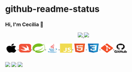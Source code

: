 # github-readme-status

### Hi, I'm Cecilia 👋

<div align="center">
  <a href="https://github.com/andcecilia">
  <img height="180em" src="https://github-readme-stats.vercel.app/api?username=andcecilia&show_icons=true&theme=dracula&include_all_commits=true&count_private=true"/>
  <img height="180em" src="https://github-readme-stats.vercel.app/api/top-langs/?username=andcecilia&layout=compact&langs_count=7&theme=dracula"/>
</div>
   
<div style="display: inline_block"><br>
  <img align="center" alt="Re-iOS" height="30" width="40" src="https://github.com/devicons/devicon/blob/master/icons/apple/apple-original.svg">
  <img align="center" alt="Re-Swift" height="30" width="40" src="https://github.com/devicons/devicon/blob/master/icons/swift/swift-original.svg">
  <img align="center" alt="Re-Spring" height="30" width="40" src="https://github.com/devicons/devicon/blob/master/icons/spring/spring-original.svg">
  <img align="center" alt="Re-Java" height="30" width="40" src="https://github.com/devicons/devicon/blob/master/icons/java/java-original.svg">
  <img align="center" alt="Re-Js" height="30" width="40" src="https://raw.githubusercontent.com/devicons/devicon/master/icons/javascript/javascript-plain.svg">
  <img align="center" alt="Re-HTML" height="30" width="40" src="https://raw.githubusercontent.com/devicons/devicon/master/icons/html5/html5-original.svg">
  <img align="center" alt="Re-CSS" height="30" width="40" src="https://raw.githubusercontent.com/devicons/devicon/master/icons/css3/css3-original.svg">
  <img align="center" alt="Re-Git" height="30" width="40" src="https://github.com/devicons/devicon/blob/master/icons/git/git-original.svg">
  <img align="center" alt="Re-GitHub" height="30" width="40" src="https://github.com/devicons/devicon/blob/master/icons/github/github-original-wordmark.svg">
    
##
 
<div> 
  <a href = "mailto:magicalkind@gmail.com"><img src="https://img.shields.io/badge/Gmail-D14836?style=for-the-badge&logo=gmail&logoColor=white" target="_blank"></a>
  <a href="https://www.linkedin.com/in/cecilia-p-600867197/" target="_blank"><img src="https://img.shields.io/badge/-LinkedIn-%230077B5?style=for-the-badge&logo=linkedin&logoColor=white" target="_blank"></a>
  <a href="https://dev.to/andcecilia" target="_blank"><img src="https://img.shields.io/badge/dev.to-0A0A0A?style=for-the-badge&logo=devdotto&logoColor=white" target="_blank"></a>
 
</div> 
